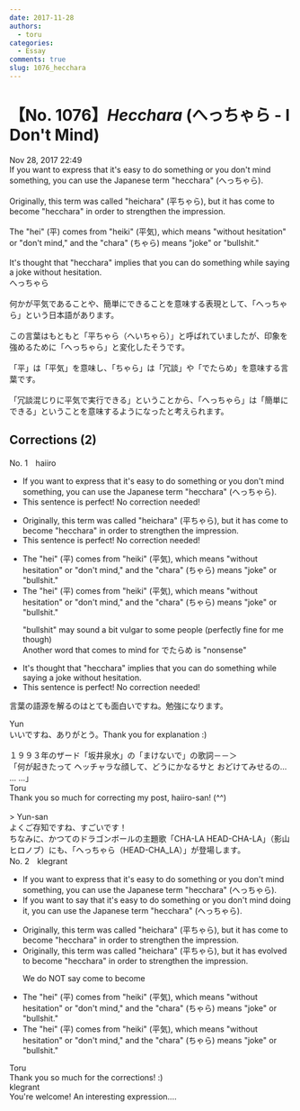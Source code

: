 ```yaml
---
date: 2017-11-28
authors:
  - toru
categories:
  - Essay
comments: true
slug: 1076_hecchara
---
```


# 【No. 1076】<strong><em>Hecchara</strong></em> (へっちゃら - I Don't Mind)
<div class="date">Nov 28, 2017 22:49</div>
<div id="post"><div id="body_show_ori">
If you want to express that it's easy to do something or you don't mind something, you can use the Japanese term "hecchara" (へっちゃら).<br/><br/>Originally, this term was called "heichara" (平ちゃら), but it has come to become "hecchara" in order to strengthen the impression.<br/><br/>The "hei" (平) comes from "heiki" (平気), which means "without hesitation" or "don't mind," and the "chara" (ちゃら) means "joke" or "bullshit."<br/><br/>It's thought that "hecchara" implies that you can do something while saying a joke without hesitation.
</div></div>

<!-- more -->

<div id="post_ja"><div id="body_show_mo">
へっちゃら<br/><br/>何かが平気であることや、簡単にできることを意味する表現として、「へっちゃら」という日本語があります。<br/><br/>この言葉はもともと「平ちゃら（へいちゃら）」と呼ばれていましたが、印象を強めるために「へっちゃら」と変化したそうです。<br/><br/>「平」は「平気」を意味し、「ちゃら」は「冗談」や「でたらめ」を意味する言葉です。<br/><br/>「冗談混じりに平気で実行できる」ということから、「へっちゃら」は「簡単にできる」ということを意味するようになったと考えられます。
</div></div>

## Corrections (2)
<div id="block"><div class="first_name"> No. 1　<span class="just_name">haiiro</span></div><div id="block2">
<ul class="correction_field">
<li class="incorrect">If you want to express that it's easy to do something or you don't mind something, you can use the Japanese term "hecchara" (へっちゃら).</li>
<li class="corrected perfect">This sentence is perfect! No correction needed!</li>
</ul>
<ul class="correction_field">
<li class="incorrect">Originally, this term was called "heichara" (平ちゃら), but it has come to become "hecchara" in order to strengthen the impression.</li>
<li class="corrected perfect">This sentence is perfect! No correction needed!</li>
</ul>
<ul class="correction_field">
<li class="incorrect">The "hei" (平) comes from "heiki" (平気), which means "without hesitation" or "don't mind," and the "chara" (ちゃら) means "joke" or "bullshit."</li>
<li class="corrected correct">
The "hei" (平) comes from "heiki" (平気), which means "without hesitation" or "don't mind," and the "chara" (ちゃら) means "joke" or "bullshit."
<p class="correction_comment">"bullshit" may sound a bit vulgar to some people (perfectly fine for me though)<br/>Another word that comes to mind for でたらめ is "nonsense"</p>
</li>
</ul>
<ul class="correction_field">
<li class="incorrect">It's thought that "hecchara" implies that you can do something while saying a joke without hesitation.</li>
<li class="corrected perfect">This sentence is perfect! No correction needed!</li>
</ul>
<p class="comment_small">
 言葉の語源を解るのはとても面白いですね。勉強になります。
</p>

</div><div class="name"><span class="just_name">Yun </span><br>
いいですね、ありがとう。Thank you for explanation :)<br/><br/>１９９３年のザード「坂井泉水」の「まけないで」の歌詞－－＞<br/>「何が起きたって ヘッチャラな顔して、どうにかなるサと おどけてみせるの... ... ...」<br/>
</div>
<div class="name"><span class="just_name">Toru</span><br>
Thank you so much for correcting my post, haiiro-san! (^^)<br/><br/>&gt; Yun-san<br/>よくご存知ですね、すごいです！<br/>ちなみに、かつてのドラゴンボールの主題歌「CHA-LA HEAD-CHA-LA」（影山ヒロノブ）にも、「へっちゃら（HEAD-CHA_LA）」が登場します。
</div>
</div>
<div id="block"><div class="first_name"> No. 2　<span class="just_name">klegrant</span></div><div id="block2">
<ul class="correction_field">
<li class="incorrect">If you want to express that it's easy to do something or you don't mind something, you can use the Japanese term "hecchara" (へっちゃら).</li>
<li class="corrected correct">
If you want to say that it's easy to do something or you don't mind doing it, you can use the Japanese term "hecchara" (へっちゃら).
</li>
</ul>
<ul class="correction_field">
<li class="incorrect">Originally, this term was called "heichara" (平ちゃら), but it has come to become "hecchara" in order to strengthen the impression.</li>
<li class="corrected correct">
Originally, this term was called "heichara" (平ちゃら), but it has evolved to become "hecchara" in order to strengthen the impression.
<p class="correction_comment">We do NOT say come to become</p>
</li>
</ul>
<ul class="correction_field">
<li class="incorrect">The "hei" (平) comes from "heiki" (平気), which means "without hesitation" or "don't mind," and the "chara" (ちゃら) means "joke" or "bullshit."</li>
<li class="corrected correct">
The "hei" (平) comes from "heiki" (平気), which means "without hesitation" or "don't mind," and the "chara" (ちゃら) means "joke" or "bullshit."
</li>
</ul>
</div><div class="name"><span class="just_name">Toru</span><br>
Thank you so much for the corrections! :)
</div>
<div class="name"><span class="just_name">klegrant</span><br>
You're welcome! An interesting expression....
</div>
</div>
